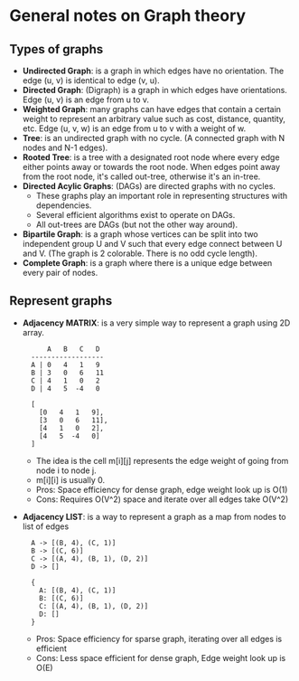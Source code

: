# General notes on Graph theory

## Types of graphs

- **Undirected Graph**: is a graph in which edges have no orientation. The edge (u, v) is identical to edge (v, u).
- **Directed Graph**: (Digraph) is a graph in which edges have orientations. Edge (u, v) is an edge from u to v.
- **Weighted Graph**: many graphs can have edges that contain a certain weight to represent an arbitrary value such as cost, distance, quantity, etc. Edge (u, v, w) is an edge from u to v with a weight of w.
- **Tree**: is an undirected graph with no cycle. (A connected graph with N nodes and N-1 edges).
- **Rooted Tree**: is a tree with a designated root node where every edge either points away or towards the root node. When edges point away from the root node, it's called out-tree, otherwise it's an in-tree.
- **Directed Acylic Graphs**: (DAGs) are directed graphs with no cycles.
  - These graphs play an important role in representing structures with dependencies.
  - Several efficient algorithms exist to operate on DAGs.
  - All out-trees are DAGs (but not the other way around).
- **Bipartile Graph**: is a graph whose vertices can be split into two independent group U and V such that every edge connect between U and V. (The graph is 2 colorable. There is no odd cycle length).
- **Complete Graph**: is a graph where there is a unique edge between every pair of nodes.

## Represent graphs

- **Adjacency MATRIX**: is a very simple way to represent a graph using 2D array.

  ```
        A   B   C   D
    ------------------
    A | 0   4   1   9
    B | 3   0   6   11
    C | 4   1   0   2
    D | 4   5  -4   0

    [
      [0   4   1   9],
      [3   0   6   11],
      [4   1   0   2],
      [4   5  -4   0]
    ]
  ```

  - The idea is the cell m[i][j] represents the edge weight of going from node i to node j.
  - m[i][i] is usually 0.
  - Pros: Space efficiency for dense graph, edge weight look up is O(1)
  - Cons: Requires O(V^2) space and iterate over all edges take O(V^2)

- **Adjacency LIST**: is a way to represent a graph as a map from nodes to list of edges

  ```
    A -> [(B, 4), (C, 1)]
    B -> [(C, 6)]
    C -> [(A, 4), (B, 1), (D, 2)]
    D -> []

    {
      A: [(B, 4), (C, 1)]
      B: [(C, 6)]
      C: [(A, 4), (B, 1), (D, 2)]
      D: []
    }
  ```

  - Pros: Space efficiency for sparse graph, iterating over all edges is efficient
  - Cons: Less space efficient for dense graph, Edge weight look up is O(E)
